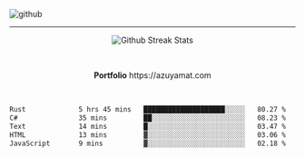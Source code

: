 ![github](https://media.discordapp.net/attachments/881363147364118528/1142610121697021952/background.png?width=1000&height=300)<br>
___
<p align="center">
  <img alt="Github Streak Stats" src="https://streak-stats.demolab.com?user=Azuyamat&theme=transparent&hide_border=true"/>
</p><br>
<p align="center">
      <strong>Portfolio</strong> https://azuyamat.com
</p><br>

<!--START_SECTION:waka-->

```txt
Rust             5 hrs 45 mins   ████████████████████░░░░░   80.27 %
C#               35 mins         ██░░░░░░░░░░░░░░░░░░░░░░░   08.23 %
Text             14 mins         █░░░░░░░░░░░░░░░░░░░░░░░░   03.47 %
HTML             13 mins         ▓░░░░░░░░░░░░░░░░░░░░░░░░   03.06 %
JavaScript       9 mins          ▓░░░░░░░░░░░░░░░░░░░░░░░░   02.18 %
```

<!--END_SECTION:waka-->
